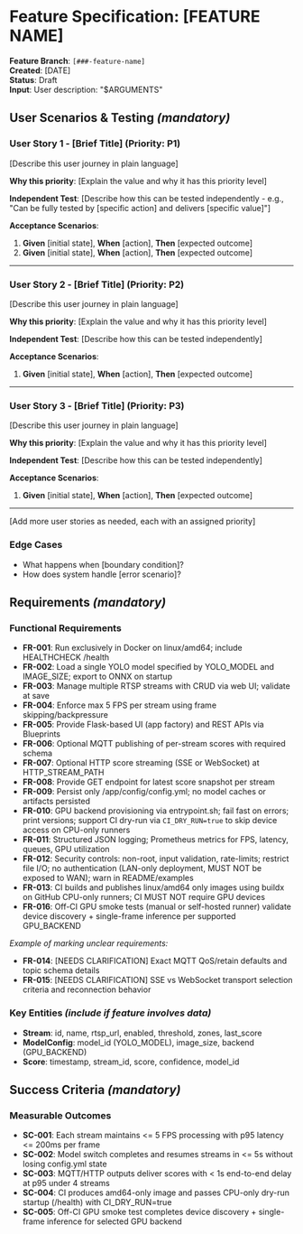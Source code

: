 # Feature Specification: [FEATURE NAME]

**Feature Branch**: `[###-feature-name]`  
**Created**: [DATE]  
**Status**: Draft  
**Input**: User description: "$ARGUMENTS"

## User Scenarios & Testing *(mandatory)*

<!--
  IMPORTANT: User stories should be PRIORITIZED as user journeys ordered by importance.
  Each user story/journey must be INDEPENDENTLY TESTABLE - meaning if you implement just ONE of them,
  you should still have a viable MVP (Minimum Viable Product) that delivers value.
  
  Assign priorities (P1, P2, P3, etc.) to each story, where P1 is the most critical.
  Think of each story as a standalone slice of functionality that can be:
  - Developed independently
  - Tested independently
  - Deployed independently
  - Demonstrated to users independently
-->

### User Story 1 - [Brief Title] (Priority: P1)

[Describe this user journey in plain language]

**Why this priority**: [Explain the value and why it has this priority level]

**Independent Test**: [Describe how this can be tested independently - e.g., "Can be fully tested by [specific action] and delivers [specific value]"]

**Acceptance Scenarios**:

1. **Given** [initial state], **When** [action], **Then** [expected outcome]
2. **Given** [initial state], **When** [action], **Then** [expected outcome]

---

### User Story 2 - [Brief Title] (Priority: P2)

[Describe this user journey in plain language]

**Why this priority**: [Explain the value and why it has this priority level]

**Independent Test**: [Describe how this can be tested independently]

**Acceptance Scenarios**:

1. **Given** [initial state], **When** [action], **Then** [expected outcome]

---

### User Story 3 - [Brief Title] (Priority: P3)

[Describe this user journey in plain language]

**Why this priority**: [Explain the value and why it has this priority level]

**Independent Test**: [Describe how this can be tested independently]

**Acceptance Scenarios**:

1. **Given** [initial state], **When** [action], **Then** [expected outcome]

---

[Add more user stories as needed, each with an assigned priority]

### Edge Cases

<!--
  ACTION REQUIRED: The content in this section represents placeholders.
  Fill them out with the right edge cases.
-->

- What happens when [boundary condition]?
- How does system handle [error scenario]?

## Requirements *(mandatory)*

<!--
  ACTION REQUIRED: The content in this section represents placeholders.
  Fill them out with the right functional requirements.
-->

### Functional Requirements

- **FR-001**: Run exclusively in Docker on linux/amd64; include HEALTHCHECK /health
- **FR-002**: Load a single YOLO model specified by YOLO_MODEL and IMAGE_SIZE; export to ONNX on startup
- **FR-003**: Manage multiple RTSP streams with CRUD via web UI; validate at save
- **FR-004**: Enforce max 5 FPS per stream using frame skipping/backpressure
- **FR-005**: Provide Flask-based UI (app factory) and REST APIs via Blueprints
- **FR-006**: Optional MQTT publishing of per-stream scores with required schema
- **FR-007**: Optional HTTP score streaming (SSE or WebSocket) at HTTP_STREAM_PATH
- **FR-008**: Provide GET endpoint for latest score snapshot per stream
- **FR-009**: Persist only /app/config/config.yml; no model caches or artifacts persisted
- **FR-010**: GPU backend provisioning via entrypoint.sh; fail fast on errors; print versions; support CI dry-run via `CI_DRY_RUN=true` to skip device access on CPU-only runners
- **FR-011**: Structured JSON logging; Prometheus metrics for FPS, latency, queues, GPU utilization
- **FR-012**: Security controls: non-root, input validation, rate-limits; restrict file I/O; no authentication (LAN-only deployment, MUST NOT be exposed to WAN); warn in README/examples
- **FR-013**: CI builds and publishes linux/amd64 only images using buildx on GitHub CPU-only runners; CI MUST NOT require GPU devices
- **FR-016**: Off-CI GPU smoke tests (manual or self-hosted runner) validate device discovery + single-frame inference per supported GPU_BACKEND

*Example of marking unclear requirements:*

- **FR-014**: [NEEDS CLARIFICATION] Exact MQTT QoS/retain defaults and topic schema details
- **FR-015**: [NEEDS CLARIFICATION] SSE vs WebSocket transport selection criteria and reconnection behavior

### Key Entities *(include if feature involves data)*

- **Stream**: id, name, rtsp_url, enabled, threshold, zones, last_score
- **ModelConfig**: model_id (YOLO_MODEL), image_size, backend (GPU_BACKEND)
- **Score**: timestamp, stream_id, score, confidence, model_id

## Success Criteria *(mandatory)*

<!--
  ACTION REQUIRED: Define measurable success criteria.
  These must be technology-agnostic and measurable.
-->

### Measurable Outcomes

- **SC-001**: Each stream maintains <= 5 FPS processing with p95 latency <= 200ms per frame
- **SC-002**: Model switch completes and resumes streams in <= 5s without losing config.yml state
- **SC-003**: MQTT/HTTP outputs deliver scores with < 1s end-to-end delay at p95 under 4 streams
- **SC-004**: CI produces amd64-only image and passes CPU-only dry-run startup (/health) with CI_DRY_RUN=true
- **SC-005**: Off-CI GPU smoke test completes device discovery + single-frame inference for selected GPU backend